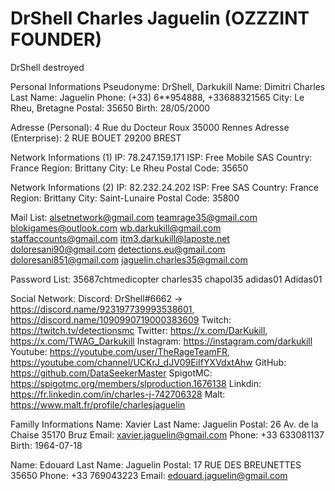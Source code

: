 # DrShell Charles Jaguelin (OZZZINT FOUNDER)
DrShell destroyed 

Personal Informations
Pseudonyme: DrShell, Darkukill
Name: Dimitri Charles
Last Name: Jaguelin
Phone: (+33) 6**954888, +33688321565
City: Le Rheu, Bretagne 
Postal: 35650
Birth: 28/05/2000
 
Adresse (Personal): 4 Rue du Docteur Roux 35000 Rennes
Adresse (Enterprise): 2 RUE BOUET 29200 BREST
 
Network Informations (1)
IP: 78.247.159.171
ISP: Free Mobile SAS
Country: France
Region: Brittany
City: Le Rheu
Postal Code: 35650
 
Network Informations (2)
IP: 82.232.24.202
ISP: Free SAS
Country: France
Region: Brittany
City: Saint-Lunaire
Postal Code: 35800
 
Mail List:
alsetnetwork@gmail.com 
teamrage35@gmail.com 
blokigames@outlook.com 
wb.darkukill@gmail.com 
staffaccounts@gmail.com
itm3.darkukill@laposte.net
doloresani90@gmail.com
detections.eu@gmail.com
doloresani851@gmail.com
jaguelin.charles35@gmail.com
 
Password List:
35687chtmedicopter 
charles35 
chapol35 
adidas01 
Adidas01
 
Social Network:
Discord: DrShell#6662 -> https://discord.name/923197739993538601, https://discord.name/1090990719000383609
Twitch: https://twitch.tv/detectionsmc
Twitter: https://x.com/DarKukill, https://x.com/TWAG_Darkukill
Instagram: https://instagram.com/darkukill
Youtube: https://youtube.com/user/TheRageTeamFR, https://youtube.com/channel/UCKrJ_dJV09EiIfYXVdxtAhw
GitHub: https://github.com/DataSeekerMaster
SpigotMC: https://spigotmc.org/members/slproduction.1676138
Linkdin: https://fr.linkedin.com/in/charles-j-742706328
Malt: https://www.malt.fr/profile/charlesjaguelin
 
Familly Informations
Name: Xavier 
Last Name: Jaguelin
Postal: 26 Av. de la Chaise 35170 Bruz
Email: xavier.jaguelin@gmail.com
Phone: +33 633081137
Birth: 1964-07-18
 
Name: Edouard 
Last Name: Jaguelin
Postal: 17 RUE DES BREUNETTES 35650 
Phone: +33 769043223
Email: edouard.jaguelin@gmail.com
